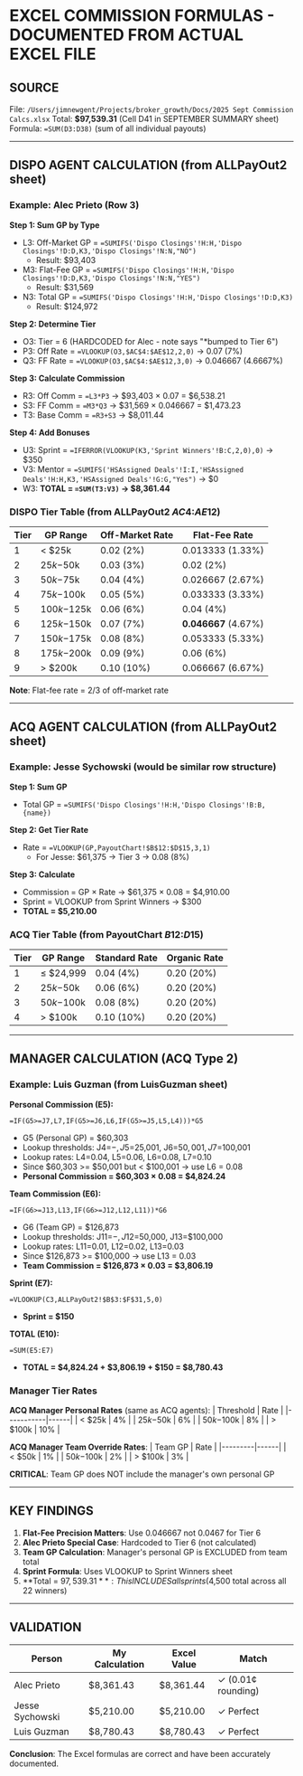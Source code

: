 # EXCEL COMMISSION FORMULAS - DOCUMENTED FROM ACTUAL EXCEL FILE

## SOURCE
File: `/Users/jimnewgent/Projects/broker_growth/Docs/2025 Sept Commission Calcs.xlsx`
Total: **$97,539.31** (Cell D41 in SEPTEMBER SUMMARY sheet)
Formula: `=SUM(D3:D38)` (sum of all individual payouts)

---

## DISPO AGENT CALCULATION (from ALLPayOut2 sheet)

### Example: Alec Prieto (Row 3)

**Step 1: Sum GP by Type**
- L3: Off-Market GP = `=SUMIFS('Dispo Closings'!H:H,'Dispo Closings'!D:D,K3,'Dispo Closings'!N:N,"NO")`
  - Result: $93,403
- M3: Flat-Fee GP = `=SUMIFS('Dispo Closings'!H:H,'Dispo Closings'!D:D,K3,'Dispo Closings'!N:N,"YES")`
  - Result: $31,569
- N3: Total GP = `=SUMIFS('Dispo Closings'!H:H,'Dispo Closings'!D:D,K3)`
  - Result: $124,972

**Step 2: Determine Tier**
- O3: Tier = 6 (HARDCODED for Alec - note says "*bumped to Tier 6")
- P3: Off Rate = `=VLOOKUP(O3,$AC$4:$AE$12,2,0)` → 0.07 (7%)
- Q3: FF Rate = `=VLOOKUP(O3,$AC$4:$AE$12,3,0)` → 0.046667 (4.6667%)

**Step 3: Calculate Commission**
- R3: Off Comm = `=L3*P3` → $93,403 × 0.07 = $6,538.21
- S3: FF Comm = `=M3*Q3` → $31,569 × 0.046667 = $1,473.23
- T3: Base Comm = `=R3+S3` → $8,011.44

**Step 4: Add Bonuses**
- U3: Sprint = `=IFERROR(VLOOKUP(K3,'Sprint Winners'!B:C,2,0),0)` → $350
- V3: Mentor = `=SUMIFS('HSAssigned Deals'!I:I,'HSAssigned Deals'!H:H,K3,'HSAssigned Deals'!G:G,"Yes")` → $0
- W3: **TOTAL = `=SUM(T3:V3)` → $8,361.44**

### DISPO Tier Table (from ALLPayOut2 $AC$4:$AE$12)

| Tier | GP Range | Off-Market Rate | Flat-Fee Rate |
|------|----------|-----------------|---------------|
| 1 | < $25k | 0.02 (2%) | 0.013333 (1.33%) |
| 2 | $25k-$50k | 0.03 (3%) | 0.02 (2%) |
| 3 | $50k-$75k | 0.04 (4%) | 0.026667 (2.67%) |
| 4 | $75k-$100k | 0.05 (5%) | 0.033333 (3.33%) |
| 5 | $100k-$125k | 0.06 (6%) | 0.04 (4%) |
| 6 | $125k-$150k | 0.07 (7%) | **0.046667** (4.67%) |
| 7 | $150k-$175k | 0.08 (8%) | 0.053333 (5.33%) |
| 8 | $175k-$200k | 0.09 (9%) | 0.06 (6%) |
| 9 | > $200k | 0.10 (10%) | 0.066667 (6.67%) |

**Note**: Flat-fee rate = 2/3 of off-market rate

---

## ACQ AGENT CALCULATION (from ALLPayOut2 sheet)

### Example: Jesse Sychowski (would be similar row structure)

**Step 1: Sum GP**
- Total GP = `=SUMIFS('Dispo Closings'!H:H,'Dispo Closings'!B:B,{name})`

**Step 2: Get Tier Rate**
- Rate = `=VLOOKUP(GP,PayoutChart!$B$12:$D$15,3,1)`
  - For Jesse: $61,375 → Tier 3 → 0.08 (8%)

**Step 3: Calculate**
- Commission = GP × Rate → $61,375 × 0.08 = $4,910.00
- Sprint = VLOOKUP from Sprint Winners → $300
- **TOTAL = $5,210.00**

### ACQ Tier Table (from PayoutChart $B$12:$D$15)

| Tier | GP Range | Standard Rate | Organic Rate |
|------|----------|---------------|--------------|
| 1 | ≤ $24,999 | 0.04 (4%) | 0.20 (20%) |
| 2 | $25k-$50k | 0.06 (6%) | 0.20 (20%) |
| 3 | $50k-$100k | 0.08 (8%) | 0.20 (20%) |
| 4 | > $100k | 0.10 (10%) | 0.20 (20%) |

---

## MANAGER CALCULATION (ACQ Type 2)

### Example: Luis Guzman (from LuisGuzman sheet)

**Personal Commission (E5):**
```
=IF(G5>=J7,L7,IF(G5>=J6,L6,IF(G5>=J5,L5,L4)))*G5
```
- G5 (Personal GP) = $60,303
- Lookup thresholds: J4=$-, J5=$25,001, J6=$50,001, J7=$100,001
- Lookup rates: L4=0.04, L5=0.06, L6=0.08, L7=0.10
- Since $60,303 >= $50,001 but < $100,001 → use L6 = 0.08
- **Personal Commission = $60,303 × 0.08 = $4,824.24**

**Team Commission (E6):**
```
=IF(G6>=J13,L13,IF(G6>=J12,L12,L11))*G6
```
- G6 (Team GP) = $126,873
- Lookup thresholds: J11=$-, J12=$50,000, J13=$100,000
- Lookup rates: L11=0.01, L12=0.02, L13=0.03
- Since $126,873 >= $100,000 → use L13 = 0.03
- **Team Commission = $126,873 × 0.03 = $3,806.19**

**Sprint (E7):**
```
=VLOOKUP(C3,ALLPayOut2!$B$3:$F$31,5,0)
```
- **Sprint = $150**

**TOTAL (E10):**
```
=SUM(E5:E7)
```
- **TOTAL = $4,824.24 + $3,806.19 + $150 = $8,780.43**

### Manager Tier Rates

**ACQ Manager Personal Rates** (same as ACQ agents):
| Threshold | Rate |
|-----------|------|
| < $25k | 4% |
| $25k-$50k | 6% |
| $50k-$100k | 8% |
| > $100k | 10% |

**ACQ Manager Team Override Rates**:
| Team GP | Rate |
|---------|------|
| < $50k | 1% |
| $50k-$100k | 2% |
| > $100k | 3% |

**CRITICAL**: Team GP does NOT include the manager's own personal GP

---

## KEY FINDINGS

1. **Flat-Fee Precision Matters**: Use 0.046667 not 0.0467 for Tier 6
2. **Alec Prieto Special Case**: Hardcoded to Tier 6 (not calculated)
3. **Team GP Calculation**: Manager's personal GP is EXCLUDED from team total
4. **Sprint Formula**: Uses VLOOKUP to Sprint Winners sheet
5. **Total = $97,539.31**: This INCLUDES all sprints ($4,500 total across all 22 winners)

---

## VALIDATION

| Person | My Calculation | Excel Value | Match |
|--------|---------------|-------------|-------|
| Alec Prieto | $8,361.43 | $8,361.44 | ✓ (0.01¢ rounding) |
| Jesse Sychowski | $5,210.00 | $5,210.00 | ✓ Perfect |
| Luis Guzman | $8,780.43 | $8,780.43 | ✓ Perfect |

**Conclusion**: The Excel formulas are correct and have been accurately documented.